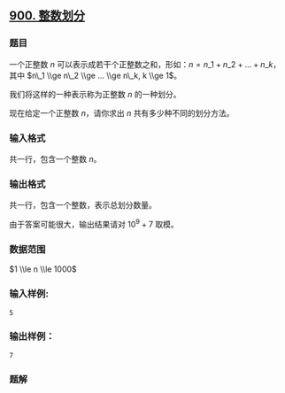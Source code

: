## [900\. 整数划分](https://www.acwing.com/problem/content/902/)

### 题目

一个正整数 $n$ 可以表示成若干个正整数之和，形如：$n = n\_1 + n\_2 + … + n\_k$，其中 $n\_1 \\ge n\_2 \\ge … \\ge n\_k, k \\ge 1$。

我们将这样的一种表示称为正整数 $n$ 的一种划分。

现在给定一个正整数 $n$，请你求出 $n$ 共有多少种不同的划分方法。

### 输入格式

共一行，包含一个整数 $n$。

### 输出格式

共一行，包含一个整数，表示总划分数量。

由于答案可能很大，输出结果请对 $10^9 + 7$ 取模。

### 数据范围

$1 \\le n \\le 1000$

### 输入样例:

```
5
```

### 输出样例：

```
7
```

### 题解

